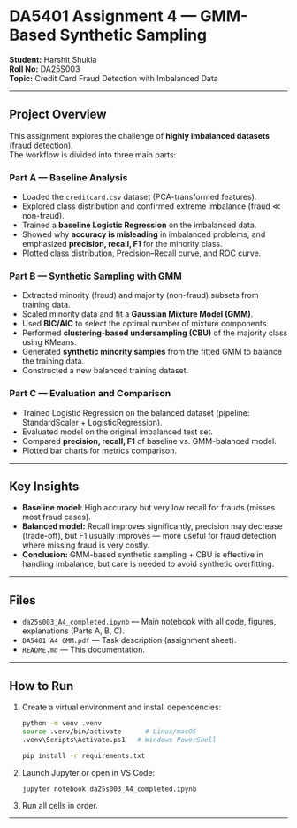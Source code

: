 # DA5401 Assignment 4 — GMM-Based Synthetic Sampling

**Student:** Harshit Shukla  
**Roll No:** DA25S003  
**Topic:** Credit Card Fraud Detection with Imbalanced Data

---

## Project Overview

This assignment explores the challenge of **highly imbalanced datasets** (fraud detection).  
The workflow is divided into three main parts:

### Part A — Baseline Analysis
- Loaded the `creditcard.csv` dataset (PCA-transformed features).
- Explored class distribution and confirmed extreme imbalance (fraud ≪ non-fraud).
- Trained a **baseline Logistic Regression** on the imbalanced data.
- Showed why **accuracy is misleading** in imbalanced problems, and emphasized **precision, recall, F1** for the minority class.
- Plotted class distribution, Precision–Recall curve, and ROC curve.

### Part B — Synthetic Sampling with GMM
- Extracted minority (fraud) and majority (non-fraud) subsets from training data.
- Scaled minority data and fit a **Gaussian Mixture Model (GMM)**.
- Used **BIC/AIC** to select the optimal number of mixture components.
- Performed **clustering-based undersampling (CBU)** of the majority class using KMeans.
- Generated **synthetic minority samples** from the fitted GMM to balance the training data.
- Constructed a new balanced training dataset.

### Part C — Evaluation and Comparison
- Trained Logistic Regression on the balanced dataset (pipeline: StandardScaler + LogisticRegression).
- Evaluated model on the original imbalanced test set.
- Compared **precision, recall, F1** of baseline vs. GMM-balanced model.
- Plotted bar charts for metrics comparison.

---

## Key Insights
- **Baseline model:** High accuracy but very low recall for frauds (misses most fraud cases).
- **Balanced model:** Recall improves significantly, precision may decrease (trade-off), but F1 usually improves — more useful for fraud detection where missing fraud is very costly.
- **Conclusion:** GMM-based synthetic sampling + CBU is effective in handling imbalance, but care is needed to avoid synthetic overfitting.

---

## Files
- `da25s003_A4_completed.ipynb` — Main notebook with all code, figures, explanations (Parts A, B, C).
- `DA5401 A4 GMM.pdf` — Task description (assignment sheet).
- `README.md` — This documentation.

---

## How to Run
1. Create a virtual environment and install dependencies:
   ```bash
   python -m venv .venv
   source .venv/bin/activate      # Linux/macOS
   .venv\Scripts\Activate.ps1   # Windows PowerShell

   pip install -r requirements.txt
   ```

2. Launch Jupyter or open in VS Code:
   ```bash
   jupyter notebook da25s003_A4_completed.ipynb
   ```

3. Run all cells in order.

---
